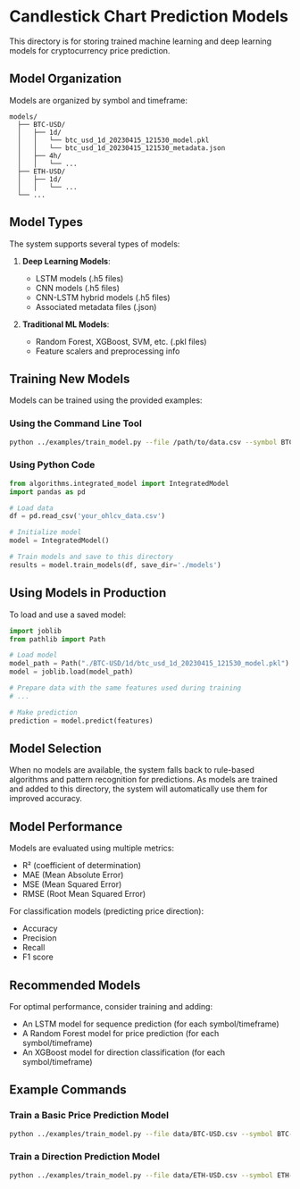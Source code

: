# Candlestick Chart Prediction Models

This directory is for storing trained machine learning and deep learning models for cryptocurrency price prediction.

## Model Organization

Models are organized by symbol and timeframe:

```
models/
  ├── BTC-USD/
  │   ├── 1d/
  │   │   └── btc_usd_1d_20230415_121530_model.pkl
  │   │   └── btc_usd_1d_20230415_121530_metadata.json
  │   ├── 4h/
  │   │   └── ...
  ├── ETH-USD/
  │   ├── 1d/
  │   │   └── ...
  └── ...
```

## Model Types

The system supports several types of models:

1. **Deep Learning Models**:
   - LSTM models (.h5 files)
   - CNN models (.h5 files)
   - CNN-LSTM hybrid models (.h5 files)
   - Associated metadata files (.json)

2. **Traditional ML Models**:
   - Random Forest, XGBoost, SVM, etc. (.pkl files)
   - Feature scalers and preprocessing info

## Training New Models

Models can be trained using the provided examples:

### Using the Command Line Tool

```bash
python ../examples/train_model.py --file /path/to/data.csv --symbol BTC-USD --timeframe 1d --output ./BTC-USD/1d --visualize
```

### Using Python Code

```python
from algorithms.integrated_model import IntegratedModel
import pandas as pd

# Load data
df = pd.read_csv('your_ohlcv_data.csv')

# Initialize model
model = IntegratedModel()

# Train models and save to this directory
results = model.train_models(df, save_dir='./models')
```

## Using Models in Production

To load and use a saved model:

```python
import joblib
from pathlib import Path

# Load model
model_path = Path("./BTC-USD/1d/btc_usd_1d_20230415_121530_model.pkl")
model = joblib.load(model_path)

# Prepare data with the same features used during training
# ...

# Make prediction
prediction = model.predict(features)
```

## Model Selection

When no models are available, the system falls back to rule-based algorithms and pattern recognition for predictions. As models are trained and added to this directory, the system will automatically use them for improved accuracy.

## Model Performance

Models are evaluated using multiple metrics:
- R² (coefficient of determination)
- MAE (Mean Absolute Error)
- MSE (Mean Squared Error)
- RMSE (Root Mean Squared Error)

For classification models (predicting price direction):
- Accuracy
- Precision
- Recall
- F1 score

## Recommended Models

For optimal performance, consider training and adding:

- An LSTM model for sequence prediction (for each symbol/timeframe)
- A Random Forest model for price prediction (for each symbol/timeframe)
- An XGBoost model for direction classification (for each symbol/timeframe)

## Example Commands

### Train a Basic Price Prediction Model
```bash
python ../examples/train_model.py --file data/BTC-USD.csv --symbol BTC-USD --target next_close --horizon 1
```

### Train a Direction Prediction Model
```bash
python ../examples/train_model.py --file data/ETH-USD.csv --symbol ETH-USD --target direction --horizon 3
```
